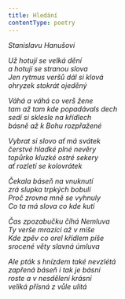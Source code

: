 ```yaml
---
title: Hledání
contentType: poetry
---
```


_Stanislavu Hanušovi_

_Už hotují se velká dění  
a hotují se stranou slova  
Jen rytmus veršů dál si klová  
ohryzek stokrát ojeděný_

  

_Váhá a váhá co verš žene  
tam až tam kde popadávals dech  
sedí si sklesle na křídlech  
básně až k Bohu rozpřažené_

  

_Vybrat si slovo ať má svátek  
čerstvé hladké plné nevěry  
topůrko kluzké ostré sekery  
ať rozletí se kolovrátek_

  

_Čekala báseň na vnuknutí  
zrá slupka trpkých bobulí  
Proč zrovna mně se vyhnuly  
Co ta má slova co kde kutí_

  

_Čas zpozabučku číhá Nemluva  
Ty verše mrazící až v míše  
Kde zpěv co orel křídlem píše  
srocené věty slavná úmluva_

  

_Ale pták s hnízdem také nevzlétá  
zapřená báseň i tak je básní  
roste a v nesdělení krásní  
veliká přísná z vůle ulitá_
